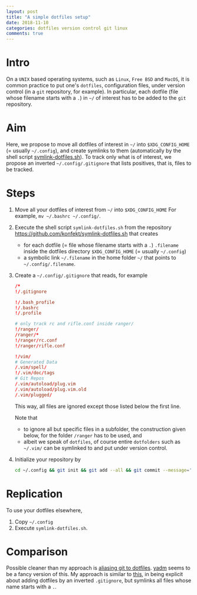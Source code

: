 ```yaml
---
layout: post
title: "A simple dotfiles setup"
date: 2018-11-10
categories: dotfiles version control git linux
comments: true
---
```


# Intro

On a `UNIX` based operating systems, such as `Linux`, `Free BSD` and `MacOS`, it is common practice to put one's `dotfiles`, configuration files, under version control (in a `git` repository, for example).
In particular, each dotfile (file whose filename starts with a `.`) in `~/` of interest has to be added to the `git` repository.

# Aim

Here, we propose to move all dotfiles of interest in `~/` into `$XDG_CONFIG_HOME` (= usually `~/.config`), and create symlinks to them (automatically by the shell script [symlink-dotfiles.sh](https://github.com/konfekt/symlink-dotfiles.sh)).
To track only what is of interest, we propose an inverted `~/.config/.gitignore` that lists positives, that is, files to be tracked.

# Steps

1. Move all your dotfiles of interest from `~/` into `$XDG_CONFIG_HOME`
    For example, `mv ~/.bashrc ~/.config/`.
0. Execute the shell script `symlink-dotfiles.sh` from the repository <https://github.com/konfekt/symlink-dotfiles.sh> that creates

    - for each dotfile (= file whose filename starts with a `.`) `.filename`  inside the dotfiles directory `$XDG_CONFIG_HOME` (= usually `~/.config`)
    - a symbolic link `~/.filename` in the home folder `~/` that points to `~/.config/.filename`.
0. Create a `~/.config/.gitignore` that reads, for example
    
    ```conf
    /*
    !/.gitignore

    !/.bash_profile
    !/.bashrc
    !/.profile

    # only track rc and rifle.conf inside ranger/
    !/ranger/
    /ranger/*
    !/ranger/rc.conf
    !/ranger/rifle.conf

    !/vim/
    # Generated Data
    /.vim/spell/
    !/.vim/doc/tags
    # Git Repos
    /.vim/autoload/plug.vim
    /.vim/autoload/plug.vim.old
    /.vim/plugged/
    ```

    This way, all files are ignored except those listed below the first line.

    Note that

    - to ignore all but specific files in a subfolder, the construction given below, for the folder `/ranger` has to be used, and
    - albeit we speak of `dotfiles`, of course entire `dotfolders` such as `~/.vim/` can be symlinked to and put under version control.

0. Initialize your repository by
    ```sh
    cd ~/.config && git init && git add --all && git commit --message='init'
    ```

# Replication

To use your dotfiles elsewhere,

1. Copy `~/.config`
0. Execute `symlink-dotfiles.sh`.

# Comparison

Possible cleaner than my approach is [aliasing git to dotfiles](https://blog.alionet.org/fr/2020-03-29_gerer_ses_dotfiles_avec_git).
[yadm](https://github.com/TheLocehiliosan/yadm/blob/master/yadm) seems to be a fancy version of this.
My approach is similar to [this](https://drewdevault.com/2019/12/30/dotfiles.html), in being explicit about adding dotfiles by an inverted `.gitignore`, but symlinks all files whose name starts with a `.`.

